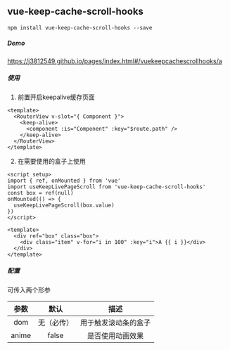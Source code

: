 
## vue-keep-cache-scroll-hooks

```
npm install vue-keep-cache-scroll-hooks --save
```

##### Demo

https://j3812549.github.io/pages/index.html#/vuekeepcachescrollhooks/a


##### 使用

 1. 前置开启keepalive缓存页面

```vue
<template>
  <RouterView v-slot="{ Component }">
    <keep-alive>
      <component :is="Component" :key="$route.path" />
    </keep-alive>
  </RouterView>
</template>
```

 2. 在需要使用的盒子上使用

```vue
<script setup>
import { ref, onMounted } from 'vue'
import useKeepLivePageScroll from 'vue-keep-cache-scroll-hooks'
const box = ref(null)
onMounted(() => {
  useKeepLivePageScroll(box.value)
})
</script>

<template>
  <div ref="box" class="box">
    <div class="item" v-for="i in 100" :key="i">A {{ i }}</div>
  </div>
</template>
```

##### 配置

可传入两个形参

| 参数  |    默认    |         描述         |
| :---: | :--------: | :------------------: |
|  dom  | 无（必传） | 用于触发滚动条的盒子 |
| anime |   false    |   是否使用动画效果   |

